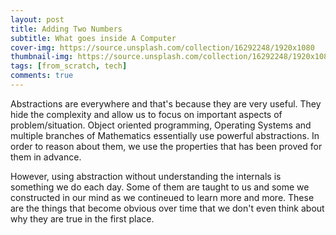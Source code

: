 ```yaml
---
layout: post
title: Adding Two Numbers 
subtitle: What goes inside A Computer 
cover-img: https://source.unsplash.com/collection/16292248/1920x1080
thumbnail-img: https://source.unsplash.com/collection/16292248/1920x1080 
tags: [from_scratch, tech]
comments: true
---
```


Abstractions are everywhere and that's because they are very useful. They hide the
complexity and allow us to focus on important aspects of problem/situation. Object oriented programming,
Operating Systems and multiple branches of Mathematics essentially use powerful
abstractions. In order to reason about them, we use the properties that has been
proved for them in advance.

However, using abstraction without understanding the internals is something we do
each day. Some of them are taught to us and some we constructed in our mind as we 
contineued to learn more and more.  These are the things that become obvious over 
time that we don't even think about why they are true in the first place.


